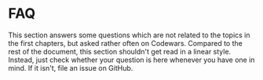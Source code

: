 FAQ
===
This section answers some questions which are not related to the topics in the
first chapters, but asked rather often on Codewars. Compared to the rest of 
the document, this section shouldn't get read in a linear style. Instead, just
check whether your question is here whenever you have one in mind. If it isn't,
file an issue on GitHub.
